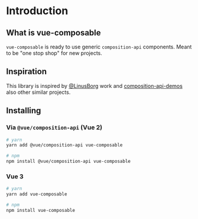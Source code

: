 # Introduction

## What is vue-composable

`vue-composable` is ready to use generic `composition-api` components. Meant to be "one stop shop" for new projects.

## Inspiration

This library is inspired by [@LinusBorg](https://github.com/LinusBorg) work and [composition-api-demos](https://github.com/LinusBorg/composition-api-demos) also other similar projects.

## Installing

### Via `@vue/composition-api` (Vue 2)

```bash
# yarn
yarn add @vue/composition-api vue-composable

# npm
npm install @vue/composition-api vue-composable
```

### Vue 3

```bash
# yarn
yarn add vue-composable

# npm
npm install vue-composable
```
